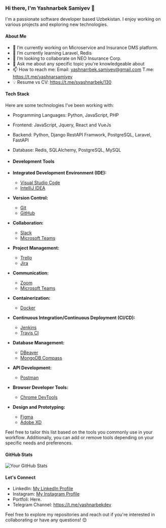 
### Hi there, I'm Yashnarbek Samiyev 👋

I'm a passionate software developer based Uzbekistan. I enjoy working on various projects and exploring new technologies.

#### About Me

- 🔭 I’m currently working on Microservice and Insurance DMS platform.
- 🌱 I’m currently learning Laravel, Redis
- 👯 I’m looking to collaborate on NEO Insurance Corp.
- 💬 Ask me about any specific topic you're knowledgeable about
- 📫 How to reach me: Email: yashnarrbek.samiyev@gmail.com T.me: https://t.me/yashnarsamiyev
- 💡 Resume vs CV: https://t.me/syashnarbek/130

#### Tech Stack

Here are some technologies I've been working with:

- Programming Languages: Python, JavaScript, PHP
- Frontend: JavaScript, Jquery, React and VueJs
- Backend: Python, Django RestAPI Framwork, PostgreSQL, Laravel, FastAPI
- Database: Redis, SQLAlchemy, PostgreSQL, MySQL
- #### Development Tools

- **Integrated Development Environment (IDE):**
  - [Visual Studio Code](https://code.visualstudio.com/)
  - [IntelliJ IDEA](https://www.jetbrains.com/idea/)

- **Version Control:**
  - [Git](https://git-scm.com/)
  - [GitHub](https://github.com/)

- **Collaboration:**
  - [Slack](https://slack.com/)
  - [Microsoft Teams](https://teams.microsoft.com/)

- **Project Management:**
  - [Trello](https://trello.com/)
  - [Jira](https://www.atlassian.com/software/jira)

- **Communication:**
  - [Zoom](https://zoom.us/)
  - [Microsoft Teams](https://teams.microsoft.com/)

- **Containerization:**
  - [Docker](https://www.docker.com/)

- **Continuous Integration/Continuous Deployment (CI/CD):**
  - [Jenkins](https://www.jenkins.io/)
  - [Travis CI](https://travis-ci.org/)

- **Database Management:**
  - [DBeaver](https://dbeaver.io/)
  - [MongoDB Compass](https://www.mongodb.com/try/download/compass)

- **API Development:**
  - [Postman](https://www.postman.com/)

- **Browser Developer Tools:**
  - [Chrome DevTools](https://developers.google.com/web/tools/chrome-devtools)

- **Design and Prototyping:**
  - [Figma](https://www.figma.com/)
  - [Adobe XD](https://www.adobe.com/products/xd.html)

Feel free to tailor this list based on the tools you commonly use in your workflow. Additionally, you can add or remove tools depending on your specific needs and preferences.


#### GitHub Stats

![Your GitHub Stats](https://github-readme-stats.vercel.app/api?username=Yashnarbek-Samiyev&show_icons=true&hide_border=true)

#### Let's Connect

- LinkedIn: [My LinkedIn Profile](https://www.linkedin.com/in/yashnarbek-samiyev/)
- Instagram: [My Instagram Profile](https://www.instagram.com/samiyevyashnarbek/)
- Portfoli: Here.
- Telegram Channel: https://t.me/yashnarbekdev

Feel free to explore my repositories and reach out if you're interested in collaborating or have any questions! 😊

